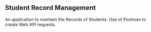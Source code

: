 ## Student Record Management
   An application to maintain the Records of Students.
   Use of Postman to create Web API requests.
